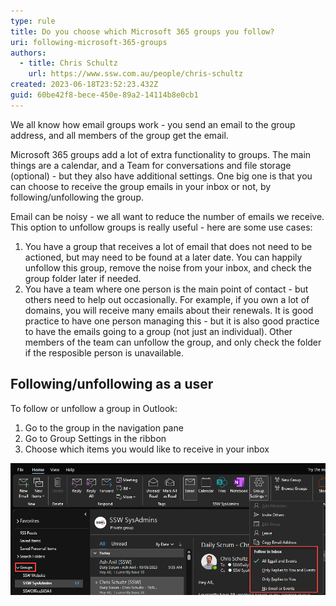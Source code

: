 ```yaml
---
type: rule
title: Do you choose which Microsoft 365 groups you follow?
uri: following-microsoft-365-groups
authors:
  - title: Chris Schultz
    url: https://www.ssw.com.au/people/chris-schultz
created: 2023-06-18T23:52:23.432Z
guid: 60be42f8-bece-450e-89a2-14114b8e0cb1
---
```

We all know how email groups work - you send an email to the group address, and all members of the group get the email.

Microsoft 365 groups add a lot of extra functionality to groups. The main things are a calendar, and a Team for conversations and file storage (optional) - but they also have additional settings. One big one is that you can choose to receive the group emails in your inbox or not, by following/unfollowing the group.

<!--endintro-->

Email can be noisy - we all want to reduce the number of emails we receive. This option to unfollow groups is really useful - here are some use cases:

1. You have a group that receives a lot of email that does not need to be actioned, but may need to be found at a later date. You can happily unfollow this group, remove the noise from your inbox, and check the group folder later if needed.
2. You have a team where one person is the main point of contact - but others need to help out occasionally. For example, if you own a lot of domains, you will receive many emails about their renewals. It is good practice to have one person managing this - but it is also good practice to have the emails going to a group (not just an individual). Other members of the team can unfollow the group, and only check the folder if the resposible person is unavailable.

## Following/unfollowing as a user

To follow or unfollow a group in Outlook:

1. Go to the group in the navigation pane
2. Go to Group Settings in the ribbon
3. Choose which items you would like to receive in your inbox

![Figure: Outlook | Group Settings | Follow in Inbox](group-follow.png)